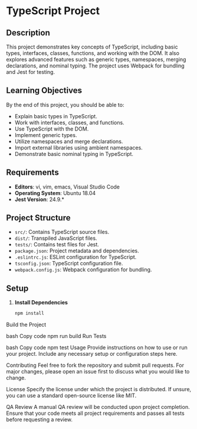 # TypeScript Project

## Description

This project demonstrates key concepts of TypeScript, including basic types, interfaces, classes, functions, and working with the DOM. It also explores advanced features such as generic types, namespaces, merging declarations, and nominal typing. The project uses Webpack for bundling and Jest for testing.

## Learning Objectives

By the end of this project, you should be able to:

- Explain basic types in TypeScript.
- Work with interfaces, classes, and functions.
- Use TypeScript with the DOM.
- Implement generic types.
- Utilize namespaces and merge declarations.
- Import external libraries using ambient namespaces.
- Demonstrate basic nominal typing in TypeScript.

## Requirements

- **Editors**: vi, vim, emacs, Visual Studio Code
- **Operating System**: Ubuntu 18.04
- **Jest Version**: 24.9.*

## Project Structure

- `src/`: Contains TypeScript source files.
- `dist/`: Transpiled JavaScript files.
- `tests/`: Contains test files for Jest.
- `package.json`: Project metadata and dependencies.
- `.eslintrc.js`: ESLint configuration for TypeScript.
- `tsconfig.json`: TypeScript configuration file.
- `webpack.config.js`: Webpack configuration for bundling.

## Setup

1. **Install Dependencies**

   ```bash
   npm install
Build the Project

bash
Copy code
npm run build
Run Tests

bash
Copy code
npm test
Usage
Provide instructions on how to use or run your project. Include any necessary setup or configuration steps here.

Contributing
Feel free to fork the repository and submit pull requests. For major changes, please open an issue first to discuss what you would like to change.

License
Specify the license under which the project is distributed. If unsure, you can use a standard open-source license like MIT.

QA Review
A manual QA review will be conducted upon project completion. Ensure that your code meets all project requirements and passes all tests before requesting a review.
